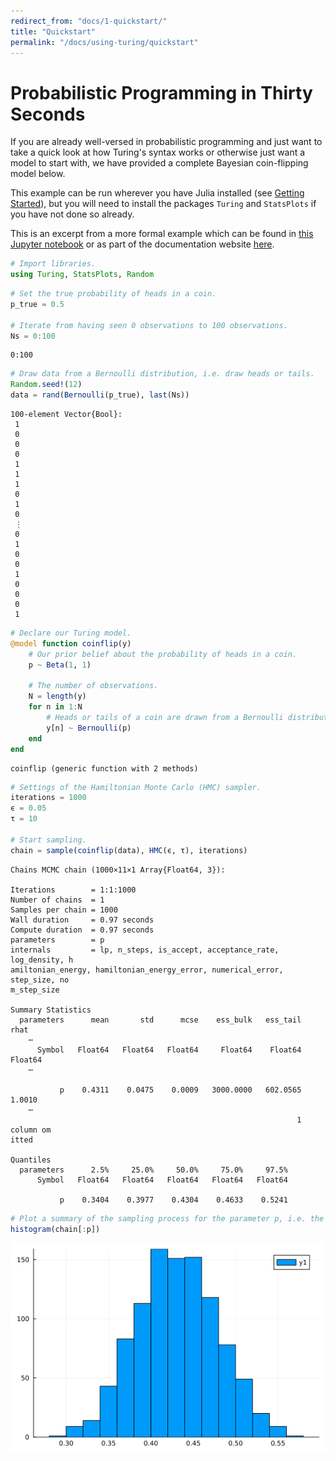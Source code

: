 ```yaml
---
redirect_from: "docs/1-quickstart/"
title: "Quickstart"
permalink: "/docs/using-turing/quickstart"
---
```



# Probabilistic Programming in Thirty Seconds

If you are already well-versed in probabilistic programming and just want to take a quick look at how Turing's syntax works or otherwise just want a model to start with, we have provided a complete Bayesian coin-flipping model below.

This example can be run wherever you have Julia installed (see [Getting Started](%7B%7Bsite.baseurl%7D%7D/docs/using-turing/get-started)), but you will need to install the packages `Turing` and `StatsPlots` if you have not done so already.

This is an excerpt from a more formal example which can be found in [this Jupyter notebook](https://nbviewer.jupyter.org/github/TuringLang/TuringTutorials/blob/master/notebook/00-introduction/00_introduction.ipynb) or as part of the documentation website [here](%7B%7Bsite.baseurl%7D%7D/tutorials).

```julia
# Import libraries.
using Turing, StatsPlots, Random
```


```julia
# Set the true probability of heads in a coin.
p_true = 0.5

# Iterate from having seen 0 observations to 100 observations.
Ns = 0:100
```

```
0:100
```



```julia
# Draw data from a Bernoulli distribution, i.e. draw heads or tails.
Random.seed!(12)
data = rand(Bernoulli(p_true), last(Ns))
```

```
100-element Vector{Bool}:
 1
 0
 0
 0
 1
 1
 1
 0
 1
 0
 ⋮
 0
 1
 0
 0
 1
 0
 0
 0
 1
```



```julia
# Declare our Turing model.
@model function coinflip(y)
    # Our prior belief about the probability of heads in a coin.
    p ~ Beta(1, 1)

    # The number of observations.
    N = length(y)
    for n in 1:N
        # Heads or tails of a coin are drawn from a Bernoulli distribution.
        y[n] ~ Bernoulli(p)
    end
end
```

```
coinflip (generic function with 2 methods)
```



```julia
# Settings of the Hamiltonian Monte Carlo (HMC) sampler.
iterations = 1000
ϵ = 0.05
τ = 10

# Start sampling.
chain = sample(coinflip(data), HMC(ϵ, τ), iterations)
```

```
Chains MCMC chain (1000×11×1 Array{Float64, 3}):

Iterations        = 1:1:1000
Number of chains  = 1
Samples per chain = 1000
Wall duration     = 0.97 seconds
Compute duration  = 0.97 seconds
parameters        = p
internals         = lp, n_steps, is_accept, acceptance_rate, log_density, h
amiltonian_energy, hamiltonian_energy_error, numerical_error, step_size, no
m_step_size

Summary Statistics
  parameters      mean       std      mcse    ess_bulk   ess_tail      rhat
    ⋯
      Symbol   Float64   Float64   Float64     Float64    Float64   Float64
    ⋯

           p    0.4311    0.0475    0.0009   3000.0000   602.0565    1.0010
    ⋯
                                                                1 column om
itted

Quantiles
  parameters      2.5%     25.0%     50.0%     75.0%     97.5%
      Symbol   Float64   Float64   Float64   Float64   Float64

           p    0.3404    0.3977    0.4304    0.4633    0.5241
```



```julia
# Plot a summary of the sampling process for the parameter p, i.e. the probability of heads in a coin.
histogram(chain[:p])
```

![](figures/quick-start_6_1.png)
